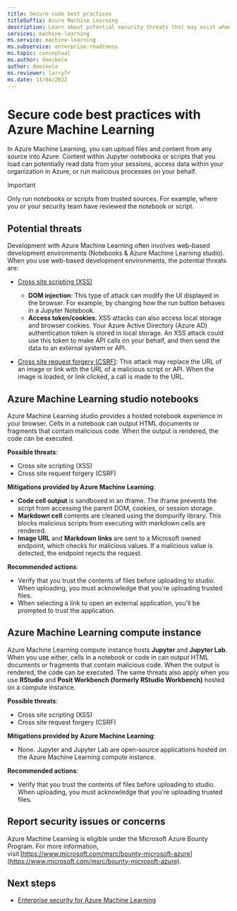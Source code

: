 ```yaml
---
title: Secure code best practices
titleSuffix: Azure Machine Learning
description: Learn about potential security threats that may exist when developing for Azure Machine Learning, mitigations, and best practices.
services: machine-learning
ms.service: machine-learning
ms.subservice: enterprise-readiness
ms.topic: conceptual
ms.author: deeikele
author: deeikele 
ms.reviewer: larryfr
ms.date: 11/04/2022
---
```


# Secure code best practices with Azure Machine Learning

In Azure Machine Learning, you can upload files and content from any source into Azure. Content within Jupyter notebooks or scripts that you load can potentially read data from your sessions, access data within your organization in Azure, or run malicious processes on your behalf.

> [!IMPORTANT]
> Only run notebooks or scripts from trusted sources. For example, where you or your security team have reviewed the notebook or script.

## Potential threats

Development with Azure Machine Learning often involves web-based development environments (Notebooks & Azure Machine Learning studio). When you use web-based development environments, the potential threats are:

* [Cross site scripting (XSS)](https://owasp.org/www-community/attacks/xss/)

    * __DOM injection__: This type of attack can modify the UI displayed in the browser. For example, by changing how the run button behaves in a Jupyter Notebook.
    * __Access token/cookies__: XSS attacks can also access local storage and browser cookies. Your Azure Active Directory (Azure AD) authentication token is stored in local storage. An XSS attack could use this token to make API calls on your behalf, and then send the data to an external system or API.

* [Cross site request forgery (CSRF)](https://owasp.org/www-community/attacks/csrf): This attack may replace the URL of an image or link with the URL of a malicious script or API. When the image is loaded, or link clicked, a call is made to the URL.

## Azure Machine Learning studio notebooks

Azure Machine Learning studio provides a hosted notebook experience in your browser. Cells in a notebook can output HTML documents or fragments that contain malicious code.  When the output is rendered, the code can be executed.

__Possible threats__:
* Cross site scripting (XSS)
* Cross site request forgery (CSRF)

__Mitigations provided by Azure Machine Learning__:
* __Code cell output__ is sandboxed in an iframe. The iframe prevents the script from accessing the parent DOM, cookies, or session storage.
* __Markdown cell__ contents are cleaned using the dompurify library. This blocks malicious scripts from executing with markdown cells are rendered.
* __Image URL__ and __Markdown links__ are sent to a Microsoft owned endpoint, which checks for malicious values. If a malicious value is detected, the endpoint rejects the request.

__Recommended actions__:
* Verify that you trust the contents of files before uploading to studio. When uploading, you must acknowledge that you're uploading trusted files.
* When selecting a link to open an external application, you'll be prompted to trust the application.

## Azure Machine Learning compute instance

Azure Machine Learning compute instance hosts __Jupyter__ and __Jupyter Lab__. When you use either, cells in a notebook or code in can output HTML documents or fragments that contain malicious code. When the output is rendered, the code can be executed. The same threats also apply when you use __RStudio__ and __Posit Workbench (formerly RStudio Workbench)__ hosted on a compute instance.

__Possible threats__:
* Cross site scripting (XSS)
* Cross site request forgery (CSRF)

__Mitigations provided by Azure Machine Learning__:
* None. Jupyter and Jupyter Lab are open-source applications hosted on the Azure Machine Learning compute instance.

__Recommended actions__:
* Verify that you trust the contents of files before uploading to studio. When uploading, you must acknowledge that you're uploading trusted files.

## Report security issues or concerns 

Azure Machine Learning is eligible under the Microsoft Azure Bounty Program. For more information, visit [https://www.microsoft.com/msrc/bounty-microsoft-azure](https://www.microsoft.com/msrc/bounty-microsoft-azure).

## Next steps

* [Enterprise security for Azure Machine Learning](concept-enterprise-security.md)